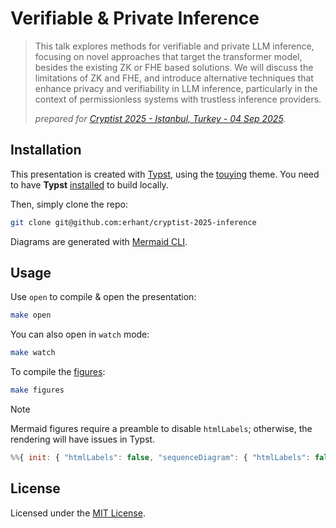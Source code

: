 # Verifiable & Private Inference

> This talk explores methods for verifiable and private LLM inference, focusing on novel approaches that target the transformer model, besides the existing ZK or FHE based solutions. We will discuss the limitations of ZK and FHE, and introduce alternative techniques that enhance privacy and verifiability in LLM inference, particularly in the context of permissionless systems with trustless inference providers.
>
> _prepared for [Cryptist 2025 - Istanbul, Turkey - 04 Sep 2025](https://lu.ma/cryptistanbul)._

## Installation

This presentation is created with [Typst](https://github.com/typst/typst), using the [touying](https://github.com/touying-typ/touying) theme. You need to have **Typst** [installed](https://github.com/typst/typst?tab=readme-ov-file#installation) to build locally.

Then, simply clone the repo:

```sh
git clone git@github.com:erhant/cryptist-2025-inference
```

Diagrams are generated with [Mermaid CLI](https://mermaid.js.org/).

## Usage

Use `open` to compile & open the presentation:

```sh
make open
```

You can also open in `watch` mode:

```sh
make watch
```

To compile the [figures](./src/img/):

```sh
make figures
```

> [!NOTE]
>
> Mermaid figures require a preamble to disable `htmlLabels`; otherwise, the rendering will have issues in Typst.
>
> ```js
> %%{ init: { "htmlLabels": false, "sequenceDiagram": { "htmlLabels": false } } }%%
> ```

## License

Licensed under the [MIT License](./LICENSE).
